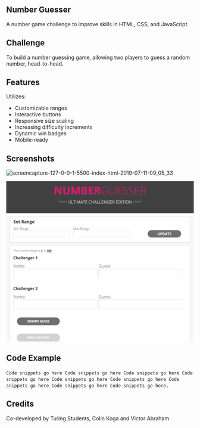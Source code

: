 ## Number Guesser
A number game challenge to improve skills in HTML, CSS, and JavaScript.

## Challenge
To build a number guessing game, allowing two players to guess a random number,
head-to-head.

## Features
Utilizes:
- Customizable ranges
- Interactive buttons
- Responsive size scaling
- Increasing difficulty increments
- Dynamic
win badges
- Mobile-ready


## Screenshots
![screencapture-127-0-0-1-5500-index-html-2019-07-11-09_05_33](https://user-images.githubusercontent.com/45470456/61062298-2ebf1f80-a3bb-11e9-9193-25b9b4fe07dc.png)

![](https://github.com/VPAbraham/number-guesser/blob/master/images/large-query.png)


## Code Example
`Code snippets go here Code snippets go here Code snippets go here Code snippets go here Code snippets go here Code snippets go here Code snippets go here Code snippets go here Code snippets go here.`

## Credits
Co-developed by Turing Students, Colin Koga and Victor Abraham
